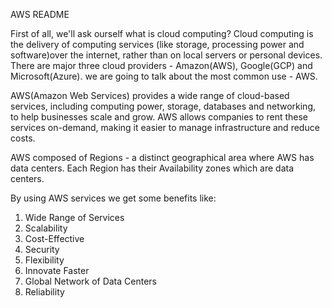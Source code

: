 AWS README


First of all, we'll ask ourself what is cloud computing?
Cloud computing is the delivery of computing services (like storage, processing power
and software)over the internet, rather than on local servers or personal devices.
There are major three cloud providers - Amazon(AWS), Google(GCP) and Microsoft(Azure).
we are going to talk about the most common use - AWS.

AWS(Amazon Web Services) provides a wide range of cloud-based services, 
including computing power, storage, databases and networking, to help businesses scale and grow. 
AWS allows companies to rent these services on-demand, 
making it easier to manage infrastructure and reduce costs.

AWS composed of Regions - a distinct geographical area where AWS has data centers.
Each Region has their Availability zones which are data centers.

By using AWS services we get some benefits like:
1. Wide Range of Services
2. Scalability
3. Cost-Effective
4. Security
5. Flexibility
6. Innovate Faster
7. Global Network of Data Centers
8. Reliability
